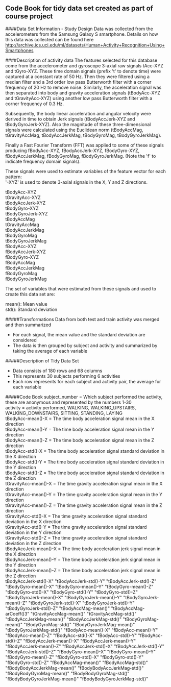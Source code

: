 Code Book for tidy data set created as part of course project
-------------------------------------------------------------

####Data Set Information - Study Design
Data was collected from the accelerometers from the Samsung Galaxy S smartphone.
Details on how this data was collected can be found here  
http://archive.ics.uci.edu/ml/datasets/Human+Activity+Recognition+Using+Smartphones

####Description of activity data
The features selected for this database come from the accelerometer and gyroscope 3-axial raw signals tAcc-XYZ and tGyro-XYZ. These time domain signals (prefix 't' to denote time) were captured at a constant rate of 50 Hz. Then they were filtered using a median filter and a 3rd order low pass Butterworth filter with a corner frequency of 20 Hz to remove noise. Similarly, the acceleration signal was then separated into body and gravity acceleration signals (tBodyAcc-XYZ and tGravityAcc-XYZ) using another low pass Butterworth filter with a corner frequency of 0.3 Hz. 

Subsequently, the body linear acceleration and angular velocity were derived in time to obtain Jerk signals (tBodyAccJerk-XYZ and tBodyGyroJerk-XYZ). Also the magnitude of these three-dimensional signals were calculated using the Euclidean norm (tBodyAccMag, tGravityAccMag, tBodyAccJerkMag, tBodyGyroMag, tBodyGyroJerkMag). 

Finally a Fast Fourier Transform (FFT) was applied to some of these signals producing fBodyAcc-XYZ, fBodyAccJerk-XYZ, fBodyGyro-XYZ, fBodyAccJerkMag, fBodyGyroMag, fBodyGyroJerkMag. (Note the 'f' to indicate frequency domain signals). 

These signals were used to estimate variables of the feature vector for each pattern:  
'-XYZ' is used to denote 3-axial signals in the X, Y and Z directions.

tBodyAcc-XYZ  
tGravityAcc-XYZ  
tBodyAccJerk-XYZ  
tBodyGyro-XYZ  
tBodyGyroJerk-XYZ  
tBodyAccMag  
tGravityAccMag  
tBodyAccJerkMag  
tBodyGyroMag  
tBodyGyroJerkMag  
fBodyAcc-XYZ  
fBodyAccJerk-XYZ  
fBodyGyro-XYZ  
fBodyAccMag  
fBodyAccJerkMag  
fBodyGyroMag  
fBodyGyroJerkMag  

The set of variables that were estimated from these signals and used to create this data set are: 

mean(): Mean value  
std(): Standard deviation  

#####Transformations
Data from both test and train activity was merged and then summarized  
* For each signal, the mean value and the standard deviation are considered
* The data is then grouped by subject and activity and summarized by taking the average of each variable


#####Description of Tidy Data Set
* Data consists of 180 rows and 68 columns
* This represents 30 subjects performing 6 activities
* Each row represents for each subject and activity pair, the average for each variable

#####Code Book
subject_number = Which subject performed the activity, these are anonymous and represented by the numbers 1-30  
activity = activity performed, WALKING, WALKING_UPSTAIRS, WALKING_DOWNSTAIRS, SITTING, STANDING, LAYING  
tBodyAcc-mean()-X = The time body acceleration signal mean in the X direction  
tBodyAcc-mean()-Y = The time body acceleration signal mean in the Y direction  
tBodyAcc-mean()-Z = The time body acceleration signal mean in the Z direction  
tBodyAcc-std()-X = The time body acceleration signal standard deviation in the X direction   
tBodyAcc-std()-Y = The time body acceleration signal standard deviation in the Y direction  
tBodyAcc-std()-Z = The time body acceleration signal standard deviation in the Z direction  
tGravityAcc-mean()-X = The time gravity acceleration signal mean in the X direction  
tGravityAcc-mean()-Y = The time gravity acceleration signal mean in the Y direction  
tGravityAcc-mean()-Z = The time gravity acceleration signal mean in the Z direction  
tGravityAcc-std()-X = The time gravity acceleration signal standard deviation in the X direction  
tGravityAcc-std()-Y = The time gravity acceleration signal standard deviation in the Y direction  
tGravityAcc-std()-Z = The time gravity acceleration signal standard deviation in the Z direction  
tBodyAccJerk-mean()-X = The time body acceleration jerk signal mean in the X direction  
tBodyAccJerk-mean()-Y = The time body acceleration jerk signal mean in the Y direction  
tBodyAccJerk-mean()-Z = The time body acceleration jerk signal mean in the Z direction  
tBodyAccJerk-std()-X" "tBodyAccJerk-std()-Y" "tBodyAccJerk-std()-Z" "tBodyGyro-mean()-X" "tBodyGyro-mean()-Y" "tBodyGyro-mean()-Z" "tBodyGyro-std()-X" "tBodyGyro-std()-Y" "tBodyGyro-std()-Z" "tBodyGyroJerk-mean()-X" "tBodyGyroJerk-mean()-Y" "tBodyGyroJerk-mean()-Z" "tBodyGyroJerk-std()-X" "tBodyGyroJerk-std()-Y" "tBodyGyroJerk-std()-Z" "tBodyAccMag-mean()" "tBodyAccMag-arCoeff()3" "tGravityAccMag-mean()" "tGravityAccMag-std()" "tBodyAccJerkMag-mean()" "tBodyAccJerkMag-std()" "tBodyGyroMag-mean()" "tBodyGyroMag-std()" "tBodyGyroJerkMag-mean()" "tBodyGyroJerkMag-std()" "fBodyAcc-mean()-X" "fBodyAcc-mean()-Y" "fBodyAcc-mean()-Z" "fBodyAcc-std()-X" "fBodyAcc-std()-Y" "fBodyAcc-std()-Z" "fBodyAccJerk-mean()-X" "fBodyAccJerk-mean()-Y" "fBodyAccJerk-mean()-Z" "fBodyAccJerk-std()-X" "fBodyAccJerk-std()-Y" "fBodyAccJerk-std()-Z" "fBodyGyro-mean()-X" "fBodyGyro-mean()-Y" "fBodyGyro-mean()-Z" "fBodyGyro-std()-X" "fBodyGyro-std()-Y" "fBodyGyro-std()-Z" "fBodyAccMag-mean()" "fBodyAccMag-std()" "fBodyBodyAccJerkMag-mean()" "fBodyBodyAccJerkMag-std()" "fBodyBodyGyroMag-mean()" "fBodyBodyGyroMag-std()" "fBodyBodyGyroJerkMag-mean()" "fBodyBodyGyroJerkMag-std()"


